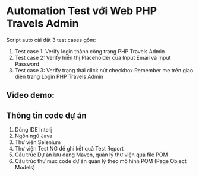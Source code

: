 # Automation Test với Web PHP Travels Admin
Script auto cài đặt 3 test cases gồm:
1. Test case 1: Verify login thành công trang PHP Travels Admin
2. Test case 2: Verify hiển thị Placeholder của Input Email và Input Password
3. Test case 3: Verify trạng thái click nút checkbox Remember me trên giao diện trang Login PHP Travels Admin

## Video demo: 

## Thông tin code dự án
1. Dùng IDE Intelij 
2. Ngôn ngữ Java
3. Thư viện Selenium 
4. Thư viện Test NG để ghi kết quả Test Report 
5. Cấu trúc Dự án lưu dạng Maven, quản lý thư viện qua file POM
6. Cấu trúc thư mục code dự án quản lý theo mô hình POM (Page Object Models)
